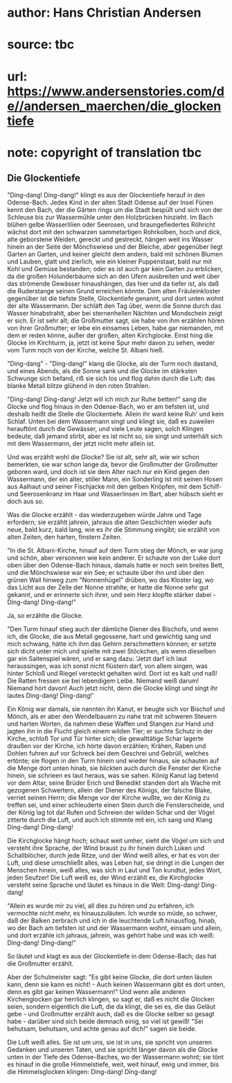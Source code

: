 # author: Hans Christian Andersen
# source: tbc
# url: https://www.andersenstories.com/de//andersen_maerchen/die_glockentiefe
# note: copyright of translation tbc

## Die Glockentiefe 

"Ding-dang! Ding-dang!" klingt es aus der Glockentiefe herauf in den
Odense-Bach. Jedes Kind in der alten Stadt Odense auf der Insel Fünen
kennt den Bach, der die Gärten rings um die Stadt bespült und sich von
der Schleuse bis zur Wassermühle unter den Holzbrücken hinzieht. Im Bach
blühen gelbe Wasserlilien oder Seerosen, und braungefiedertes Röhricht
wächst dort mit den schwarzen sammetartigen Rohrkolben, hoch und dick,
alte geborstene Weiden, gereckt und gestreckt, hängen weit ins Wasser
hinein an der Seite der Mönchswiese und der Bleiche, aber gegenüber
liegt Garten an Garten, und keiner gleicht dem andern, bald mit schönen
Blumen und Lauben, glatt und zierlich, wie ein kleiner Puppenstaat, bald
nur mit Kohl und Gemüse bestanden; oder es ist auch gar kein Garten zu
erblicken, da die großen Holunderbäume sich an den Ufern ausbreiten und
weit über das strömende Gewässer hinaushängen, das hier und da tiefer
ist, als daß die Ruderstange seinen Grund erreichen könnte. Dem alten
Fräuleinkloster gegenüber ist die tiefste Stelle, Glockentiefe genannt,
und dort unten wohnt der alte Wassermann. Der schläft den Tag über, wenn
die Sonne durch das Wasser hinabstrahlt, aber bei sternenhellen Nächten
und Mondschein zeigt er sich. Er ist sehr alt; die Großmutter sagt, sie
habe von ihm erzählen hören von ihrer Großmutter; er lebe ein einsames
Leben, habe gar niemanden, mit dem er reden könne, außer der großen,
alten Kirchglocke. Einst hing die Glocke im Kirchturm, ja, jetzt ist
keine Spur mehr davon zu sehen, weder vom Turm noch von der Kirche,
welche St. Albani hieß.

"Ding-dang" - "Ding-dang!" klang die Glocke, als der Turm noch
dastand, und eines Abends, als die Sonne sank und die Glocke im
stärksten Schwunge sich befand, riß sie sich los und flog dahin durch
die Luft; das blanke Metall blitze glühend in den roten Strahlen.

"Ding-dang! Ding-dang! Jetzt will ich mich zur Ruhe betten!" sang die
Glocke und flog hinaus in den Odense-Bach, wo er am tiefsten ist, und
deshalb heißt die Stelle die Glockentiefe. Allein ihr ward keine Ruh'
und kein Schlaf. Unten bei dem Wassermann singt und klingt sie, daß es
zuweilen herauftönt durch die Gewässer, und viele Leute sagen, solch
Klingen bedeute, daß jemand stirbt, aber es ist nicht so, sie singt und
unterhält sich mit dem Wassermann, der jetzt nicht mehr allein ist.

Und was erzählt wohl die Glocke? Sie ist alt, sehr alt, wie wir schon
bemerkten, sie war schon lange da, bevor die Großmutter der Großmutter
geboren ward, und doch ist sie dem Alter nach nur ein Kind gegen den
Wassermann, der ein alter, stiller Mann, ein Sonderling ist mit seinen
Hosen aus Aalhaut und seiner Fischjacke mit den gelben Knöpfen, mit dem
Schilf- und Seerosenkranz im Haar und Wasserlinsen im Bart, aber hübsch
sieht er doch aus so.

Was die Glocke erzählt - das wiederzugeben würde Jahre und Tage
erfordern; sie erzählt jahrein, jahraus die alten Geschichten wieder
aufs neue, bald kurz, bald lang, wie es ihr die Stimmung eingibt; sie
erzählt von alten Zeiten, den harten, finstern Zeiten.

"In die St. Albani-Kirche, hinauf auf dem Turm stieg der Mönch, er war
jung und schön, aber versonnen wie kein anderer. Er schaute von der Luke
dort oben über den Odense-Bach hinaus, damals hatte er noch sein breites
Bett, und die Mönchswiese war ein See; er schaute über ihn und über den
grünen Wall hinweg zum "Nonnenhügel" drüben, wo das Kloster lag, wo
das Licht aus der Zelle der Nonne strahlte; er hatte die Nonne sehr gut
gekannt, und er erinnerte sich ihrer, und sein Herz klopfte stärker
dabei - Ding-dang! Ding-dang!"

Ja, so erzählte die Glocke.

"Den Turm hinauf stieg auch der dämliche Diener des Bischofs, und wenn
ich, die Glocke, die aus Metall gegossene, hart und gewichtig sang und
mich schwang, hätte ich ihm das Gehirn zerschmettern können; er setzte
sich dicht unter mich und spielte mit zwei Stöckchen, als wenn dieselben
gar ein Saitenspiel wären, und er sang dazu: 'Jetzt darf ich laut
heraussingen, was ich sonst nicht flüstern darf, von allem singen, was
hinter Schloß und Riegel versteckt gehalten wird. Dort ist es kalt und
naß! Die Ratten fressen sie bei lebendigem Leibe. Niemand weiß darum!
Niemand hört davon! Auch jetzt nicht, denn die Glocke klingt und singt
ihr lautes Ding-dang! Ding-dang!'

Ein König war damals, sie nannten ihn Kanut, er beugte sich vor Bischof
und Mönch, als er aber den Wendelbauern zu nahe trat mit schweren
Steuern und harten Worten, da nahmen diese Waffen und Stangen zur Hand
und jagten ihn in die Flucht gleich einem wilden Tier; er suchte Schutz
in der Kirche, schloß Tor und Tür hinter sich; die gewalttätige Schar
lagerte draußen vor der Kirche, ich hörte davon erzählen; Krähen, Raben
und Dohlen fuhren auf vor Schreck bei dem Geschrei und Gebrüll, welches
ertönte; sie flogen in den Turm hinein und wieder hinaus, sie schauten
auf die Menge dort unten hinab, sie blickten auch durch die Fenster der
Kirche hinein, sie schrieen es laut heraus, was sie sahen. König Kanut
lag betend vor dem Altar, seine Brüder Erich und Benedikt standen dort
als Wache mit gezogenen Schwertern, allein der Diener des Königs, der
falsche Blake, verriet seinen Herrn; die Menge vor der Kirche wußte, wo
der König zu treffen sei, und einer schleuderte einen Stein durch die
Fensterscheide, und der König lag tot da! Rufen und Schreien der wilden
Schar und der Vögel zitterte durch die Luft, und auch ich stimmte mit
ein, ich sang und Klang Ding-dang! Ding-dang!

Die Kirchglocke hängt hoch; schaut weit umher, sieht die Vögel um sich
und versteht ihre Sprache, der Wind braust zu ihr hinein durch Luken und
Schallblöcher, durch jede Ritze, und der Wind weiß alles, er hat es von
der Luft, und diese umschließt alles, was Leben hat, sie dringt in die
Lungen der Menschen hinein, weiß alles, was sich in Laut und Ton
kundtut, jedes Wort, jeden Seufzer! Die Luft weiß es, der Wind erzählt
es, die Kirchglocke versteht seine Sprache und läutet es hinaus in die
Welt: Ding-dang! Ding-dang!

"Allein es wurde mir zu viel, all dies zu hören und zu erfahren, ich
vermochte nicht mehr, es hinauszuläuten. Ich wurde so müde, so schwer,
daß der Balken zerbrach und ich in die leuchtende Luft hinausflog,
hinab, wo der Bach am tiefsten ist und der Wassermann wohnt, einsam und
allein, und dort erzähle ich jahraus, jahrein, was gehört habe und was
ich weiß: Ding-dang! Ding-dang!"

So läutet und klagt es aus der Glockentiefe in dem Odense-Bach; das hat
die Großmutter erzählt.

Aber der Schulmeister sagt: "Es gibt keine Glocke, die dort unten
läuten kann, denn sie kann es nicht! - Auch keinen Wassermann gibt es
dort unten, denn es gibt gar keinen Wassermann!" Und wenn alle anderen
Kirchenglocken gar herrlich klingen, so sagt er, daß es nicht die
Glocken seien, sondern eigentlich die Luft, die da klingt, die sei es,
die das Geläut gebe - und Großmutter erzählt auch, daß es die Glocke
selber so gesagt habe - darüber sind sich beide demnach einig, so viel
ist gewiß! "Sei behutsam, behutsam, und achte genau auf dich!" sagen
sie beide.

Die Luft weiß alles. Sie ist um uns, sie ist in uns, sie spricht von
unseren Gedanken und unseren Taten, und sie spricht länger davon als die
Glocke unten in der Tiefe des Odense-Baches, wo der Wassermann wohnt;
sie tönt es hinauf in die große Himmelstiefe, weit, weit hinauf, ewig
und immer, bis die Himmelsglocken klingen: Ding-dang! Ding-dang!
